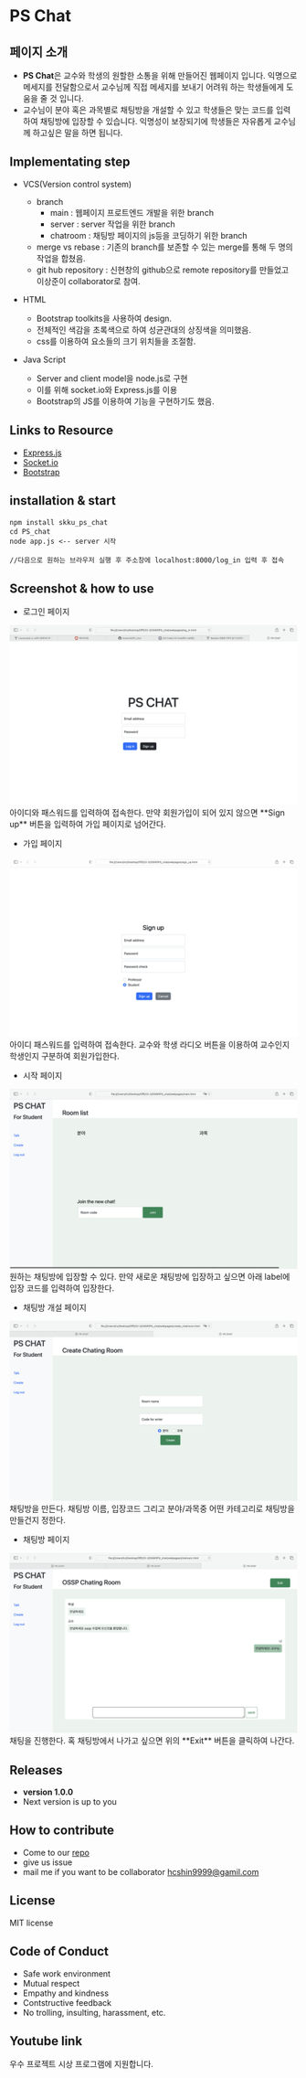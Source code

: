 # PS Chat

## 페이지 소개
- **PS Chat**은 교수와 학생의 원할한 소통을 위해 만들어진 웹페이지 입니다. 익명으로 메세지를 전달함으로서 교수님께 직접 메세지를 보내기 어려워 하는 학생들에게 도움을 줄 것 입니다.
- 교수님이 분야 혹은 과목별로 채팅방을 개설할 수 있고 학생들은 맞는 코드를 입력하여 채팅방에 입장할 수 있습니다.
익명성이 보장되기에 학생들은 자유롭게 교수님께 하고싶은 말을 하면 됩니다.

## Implementating step
- VCS(Version control system)
    - branch
        - main : 웹페이지 프로트엔드 개발을 위한 branch
        - server : server 작업을 위한 branch
        - chatroom : 채팅방 페이지의 js등을 코딩하기 위한 branch
    - merge vs rebase : 기존의 branch를 보존할 수 있는 merge를 통해 두 명의 작업을 합쳤음.
    - git hub repository : 신현창의 github으로 remote repository를 만들었고 이상준이 collaborator로 참여.
- HTML
    - Bootstrap toolkits을 사용하여 design.
    - 전체적인 색감을 초록색으로 하여 성균관대의 상징색을 의미했음.
    - css를 이용하여 요소들의 크기 위치들을 조절함.

- Java Script
    - Server and client model을 node.js로 구현
    - 이를 위해 socket.io와 Express.js를 이용
    - Bootstrap의 JS를 이용하여 기능을 구현하기도 했음. 

## Links to Resource
- [Express.js](https://expressjs.com/ko/)
- [Socket.io](https://socket.io)
- [Bootstrap](https://getbootstrap.kr)

## installation & start
    npm install skku_ps_chat
    cd PS_chat
    node app.js <-- server 시작

    //다음으로 원하는 브라우저 실행 후 주소창에 localhost:8000/log_in 입력 후 접속

## Screenshot & how to use
- 로그인 페이지
<img src="./screenshot/login.png">
아이디와 패스워드를 입력하여 접속한다. 만약 회원가입이 되어 있지 않으면 **Sign up** 버튼을 입력하여 가입 페이지로 넘어간다.

- 가입 페이지
<img src="./screenshot/signup.png">
아이디 패스워드를 입력하여 접속한다. 교수와 학생 라디오 버튼을 이용하여 교수인지 학생인지 구분하여 회원가입한다.

- 시작 페이지
<img src="./screenshot/main.png">
원하는 채팅방에 입장할 수 있다. 만약 새로운 채팅방에 입장하고 싶으면 아래 label에 입장 코드를 입력하여 입장한다.

- 채팅방 개설 페이지
 <img src="./screenshot/create.png">
채팅방을 만든다. 채팅방 이름, 입장코드 그리고 분야/과목중 어떤 카테고리로 채팅방을 만들건지 정한다.

- 채팅방 페이지
 <img src="./screenshot/chatroom.png">
채팅을 진행한다. 혹 채팅방에서 나가고 싶으면 위의 **Exit** 버튼을 클릭하여 나간다.

## Releases
- **version 1.0.0**
- Next version is up to you
    
## How to contribute
- Come to our [repo](https://github.com/hcsworld/PS_chat)
- give us issue
- mail me if you want to be collaborator
hcshin9999@gamil.com

## License

MIT license

## Code of Conduct

- Safe work environment
- Mutual respect
- Empathy and kindness
- Contstructive feedback
- No trolling, insulting, harassment, etc.

## Youtube link





우수 프로젝트 시상 프로그램에 지원합니다.
